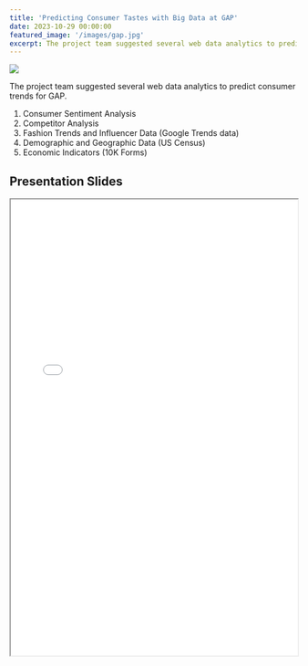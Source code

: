 ```yaml
---
title: 'Predicting Consumer Tastes with Big Data at GAP'
date: 2023-10-29 00:00:00
featured_image: '/images/gap.jpg'
excerpt: The project team suggested several web data analytics to predict consumer trends for GAP.
---
```


![](/images/gap.jpg)

The project team suggested several web data analytics to predict consumer trends for GAP.

1. Consumer Sentiment Analysis
2. Competitor Analysis
3. Fashion Trends and Influencer Data (Google Trends data)
4. Demographic and Geographic Data (US Census)
5. Economic Indicators (10K Forms)

## Presentation Slides

<iframe width="100%" height="800" src="/pdf/Gap.pdf">

The presentation file is also available [here](https://drive.google.com/file/d/1mviKCSNUXF3nPggc-dRTtHkzDOk2E-lv/view?usp=drive_link).
